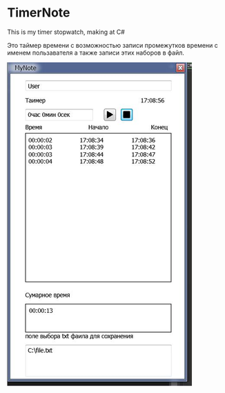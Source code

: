 # TimerNote
This is my timer stopwatch, making  at C# 

Это таймер времени с возможностью записи промежутков времени с именем пользавателя а также записи этих наборов в файл.

![Alt attribute text Here](/scrinshot.jpg)
